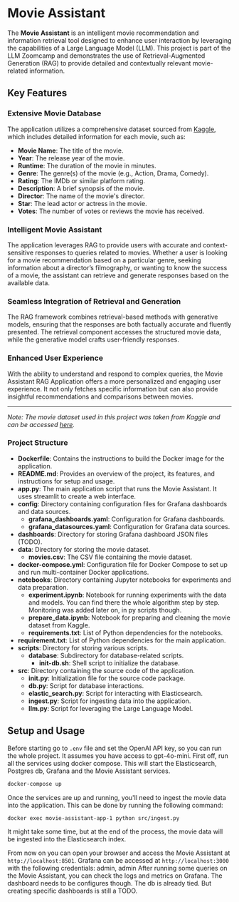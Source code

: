 # Movie Assistant

The **Movie Assistant** is an intelligent movie recommendation and information retrieval tool designed to enhance user interaction by leveraging the capabilities of a Large Language Model (LLM). This project is part of the LLM Zoomcamp and demonstrates the use of Retrieval-Augmented Generation (RAG) to provide detailed and contextually relevant movie-related information.

## Key Features

### Extensive Movie Database
The application utilizes a comprehensive dataset sourced from [Kaggle](https://www.kaggle.com/datasets/rajugc/imdb-movies-dataset-based-on-genre/data), which includes detailed information for each movie, such as:

- **Movie Name**: The title of the movie.
- **Year**: The release year of the movie.
- **Runtime**: The duration of the movie in minutes.
- **Genre**: The genre(s) of the movie (e.g., Action, Drama, Comedy).
- **Rating**: The IMDb or similar platform rating.
- **Description**: A brief synopsis of the movie.
- **Director**: The name of the movie's director.
- **Star**: The lead actor or actress in the movie.
- **Votes**: The number of votes or reviews the movie has received.

### Intelligent Movie Assistant
The application leverages RAG to provide users with accurate and context-sensitive responses to queries related to movies. Whether a user is looking for a movie recommendation based on a particular genre, seeking information about a director’s filmography, or wanting to know the success of a movie, the assistant can retrieve and generate responses based on the available data.

### Seamless Integration of Retrieval and Generation
The RAG framework combines retrieval-based methods with generative models, ensuring that the responses are both factually accurate and fluently presented. The retrieval component accesses the structured movie data, while the generative model crafts user-friendly responses.

### Enhanced User Experience
With the ability to understand and respond to complex queries, the Movie Assistant RAG Application offers a more personalized and engaging user experience. It not only fetches specific information but can also provide insightful recommendations and comparisons between movies.

---

*Note: The movie dataset used in this project was taken from Kaggle and can be accessed [here](https://www.kaggle.com/datasets/rajugc/imdb-movies-dataset-based-on-genre/data).*

### Project Structure

- **Dockerfile**: Contains the instructions to build the Docker image for the application.
- **README.md**: Provides an overview of the project, its features, and instructions for setup and usage.
- **app.py**: The main application script that runs the Movie Assistant. It uses streamlit to create a web interface.
- **config**: Directory containing configuration files for Grafana dashboards and data sources.
    - **grafana_dashboards.yaml**: Configuration for Grafana dashboards.
    - **grafana_datasources.yaml**: Configuration for Grafana data sources.
- **dashboards**: Directory for storing Grafana dashboard JSON files (TODO).
- **data**: Directory for storing the movie dataset.
    - **movies.csv**: The CSV file containing the movie dataset.
- **docker-compose.yml**: Configuration file for Docker Compose to set up and run multi-container Docker applications.
- **notebooks**: Directory containing Jupyter notebooks for experiments and data preparation.
    - **experiment.ipynb**: Notebook for running experiments with the data and models. You can find there the whole algorithm step by step. Monitoring was added later on, in py scripts though.
    - **prepare_data.ipynb**: Notebook for preparing and cleaning the movie dataset from Kaggle.
    - **requirements.txt**: List of Python dependencies for the notebooks.
- **requirement.txt**: List of Python dependencies for the main application.
- **scripts**: Directory for storing various scripts.
    - **database**: Subdirectory for database-related scripts.
        - **init-db.sh**: Shell script to initialize the database.
- **src**: Directory containing the source code of the application.
    - **__init__.py**: Initialization file for the source code package.
    - **db.py**: Script for database interactions.
    - **elastic_search.py**: Script for interacting with Elasticsearch.
    - **ingest.py**: Script for ingesting data into the application.
    - **llm.py**: Script for leveraging the Large Language Model.


## Setup and Usage
Before starting go to `.env` file and set the OpenAI API key, so you can run the whole project. It assumes you have access to gpt-4o-mini.
First off, run all the services using docker compose. This will start the Elasticsearch, Postgres db, Grafana and the Movie Assistant services.

```bash
docker-compose up
```

Once the services are up and running, you'll need to ingest the movie data into the application. This can be done by running the following command:

```bash
docker exec movie-assistant-app-1 python src/ingest.py
```

It might take some time, but at the end of the process, the movie data will be ingested into the Elasticsearch index.

From now on you can open your browser and access the Movie Assistant at `http://localhost:8501`.
Grafana can be accessed at `http://localhost:3000` with the following credentials: admin, admin
After running some queries on the Movie Assistant, you can check the logs and metrics on Grafana.
The dashboard needs to be configures though. The db is already tied. But creating specific dashboards is still a TODO.

